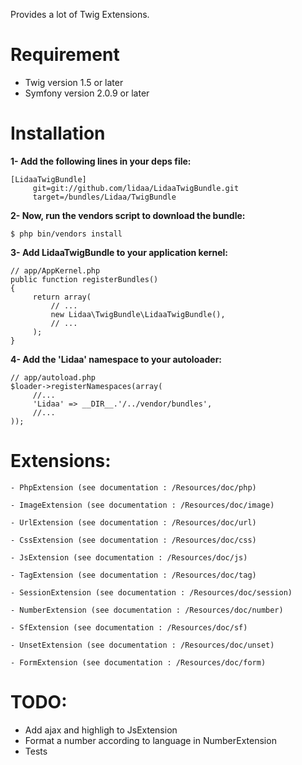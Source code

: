 Provides a lot of Twig Extensions.

Requirement
============

- Twig version 1.5 or later
- Symfony version 2.0.9 or later

Installation
============

**1- Add the following lines in your deps file:**

	[LidaaTwigBundle]
		 git=git://github.com/lidaa/LidaaTwigBundle.git
		 target=/bundles/Lidaa/TwigBundle


**2- Now, run the vendors script to download the bundle:**

	$ php bin/vendors install

**3- Add LidaaTwigBundle to your application kernel:**

	// app/AppKernel.php
	public function registerBundles()
	{
		 return array(
		     // ...
		     new Lidaa\TwigBundle\LidaaTwigBundle(),
		     // ...
		 );
	}

**4- Add the 'Lidaa' namespace to your autoloader:**

	// app/autoload.php
	$loader->registerNamespaces(array(
		 //...
		 'Lidaa' => __DIR__.'/../vendor/bundles',
		 //...
	));

Extensions:
============

	- PhpExtension (see documentation : /Resources/doc/php)

	- ImageExtension (see documentation : /Resources/doc/image)

	- UrlExtension (see documentation : /Resources/doc/url)

	- CssExtension (see documentation : /Resources/doc/css)

	- JsExtension (see documentation : /Resources/doc/js)

	- TagExtension (see documentation : /Resources/doc/tag)

	- SessionExtension (see documentation : /Resources/doc/session)

	- NumberExtension (see documentation : /Resources/doc/number)

	- SfExtension (see documentation : /Resources/doc/sf)

	- UnsetExtension (see documentation : /Resources/doc/unset) 

	- FormExtension (see documentation : /Resources/doc/form)

TODO:
============
- Add ajax and highligh to JsExtension
- Format a number according to language in NumberExtension
- Tests







